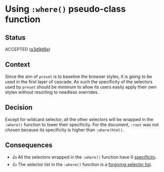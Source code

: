 # Using `:where()` pseudo-class function

## Status

ACCEPTED ([a3d9d8e](https://github.com/Microflash/preset/commit/a3d9d8e0c7d6cab2f47c88a567e5133068652af4))

## Context

Since the aim of `preset` is to baseline the browser styles, it is going to be used in the first layer of cascade. As such the specificity of the selectors used by `preset` should be minimum to allow its users easily apply their own styles without resorting to needless overrides.

## Decision

Except for wildcard selector, all the other selectors will be wrapped in the `:where()` function to lower their specificity. For the document, `:root` was not chosen because its specificity is higher than `:where(html)`.

## Consequences

- 👍 All the selectors wrapped in the `:where()` function have 0 [specificity](https://developer.mozilla.org/en-US/docs/Web/CSS/Specificity).
- 👍 The selector list in the `:where()` function is a [forgiving selector list](https://drafts.csswg.org/selectors-4/#typedef-forgiving-selector-list).
